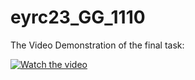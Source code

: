 # eyrc23_GG_1110

The Video Demonstration of the final task:

[![Watch the video](https://img.youtube.com/vi/cBx2-WwABhc/maxresdefault.jpg)](https://youtu.be/cBx2-WwABhc)
